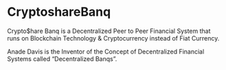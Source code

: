 # CryptoshareBanq

Crypto$hare Banq is a Decentralized Peer to Peer Financial System that runs on Blockchain Technology & Cryptocurrency instead of Fiat Currency.

Anade Davis is the Inventor of the Concept of Decentralized Financial Systems called “Decentralized Banqs”.

